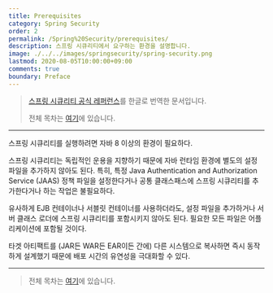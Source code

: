 ```yaml
---
title: Prerequisites
category: Spring Security
order: 2
permalink: /Spring%20Security/prerequisites/
description: 스프링 시큐리티에서 요구하는 환경을 설명합니다.
image: ./../../images/springsecurity/spring-security.png
lastmod: 2020-08-05T10:00:00+09:00
comments: true
boundary: Preface
---
```


> [스프링 시큐리티 공식 레퍼런스](https://docs.spring.io/spring-security/site/docs/5.3.2.RELEASE/reference/html5/#prerequisites)를 한글로 번역한 문서입니다.
>
> 전체 목차는 [여기](../contents/)에 있습니다.

---

스프링 시큐리티를 실행하려면 자바 8 이상의 환경이 필요하다.

스프링 시큐리티는 독립적인 운용을 지향하기 때문에 자바 런타임 환경에 별도의 설정 파일을 추가하지 않아도 된다. 특히, 특정 Java Authentication and Authorization Service (JAAS) 정책 파일을 설정한다거나 공통 클래스패스에 스프링 시큐리티를 추가한다거나 하는 작업은 불필요하다.

유사하게 EJB 컨테이너나 서블릿 컨테이너를 사용하더라도, 설정 파일을 추가하거나 서버 클래스 로더에 스프링 시큐리티를 포함시키지 않아도 된다. 필요한 모든 파일은 어플리케이션에 포함될 것이다.

타겟 아티팩트를 (JAR든 WAR든 EAR이든 간에) 다른 시스템으로 복사하면 즉시 동작하게 설계했기 때문에 배포 시간의 유연성을 극대화할 수 있다.

---

> 전체 목차는 [여기](../contents/)에 있습니다.